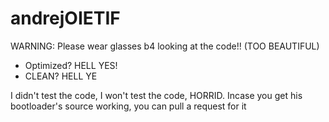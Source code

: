 # andrejOIETIF
WARNING: Please wear glasses b4 looking at the code!! (TOO BEAUTIFUL)
+ Optimized? HELL YES!
+ CLEAN? HELL YE

I didn't test the code, I won't test the code, HORRID.
Incase you get his bootloader's source working, you can pull a request for it

